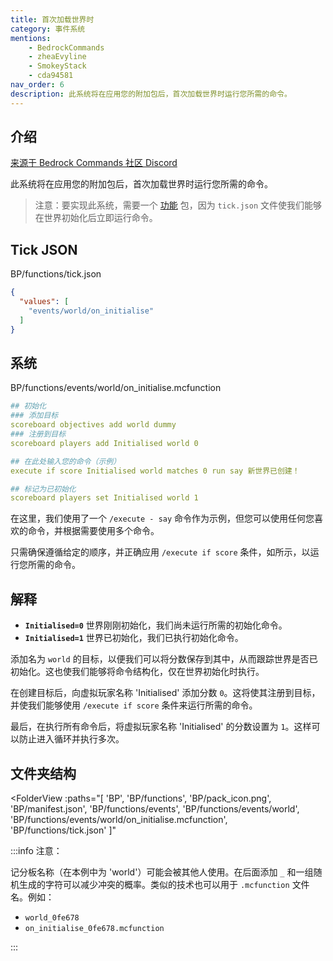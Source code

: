 ```yaml
---
title: 首次加载世界时
category: 事件系统
mentions:
    - BedrockCommands
    - zheaEvyline
    - SmokeyStack
    - cda94581
nav_order: 6
description: 此系统将在应用您的附加包后，首次加载世界时运行您所需的命令。
---
```


## 介绍

[来源于 Bedrock Commands 社区 Discord](https://discord.gg/SYstTYx5G5)

此系统将在应用您的附加包后，首次加载世界时运行您所需的命令。
> 注意：要实现此系统，需要一个 [功能](../commands/mcfunctions.md) 包，因为 `tick.json` 文件使我们能够在世界初始化后立即运行命令。

## Tick JSON

<CodeHeader>BP/functions/tick.json</CodeHeader>
```json
{
  "values": [
    "events/world/on_initialise"
  ]
}
```

## 系统

<CodeHeader>BP/functions/events/world/on_initialise.mcfunction</CodeHeader>
```yaml
## 初始化
### 添加目标
scoreboard objectives add world dummy
### 注册到目标
scoreboard players add Initialised world 0

## 在此处输入您的命令（示例）
execute if score Initialised world matches 0 run say 新世界已创建！

## 标记为已初始化
scoreboard players set Initialised world 1
```

在这里，我们使用了一个 `/execute - say` 命令作为示例，但您可以使用任何您喜欢的命令，并根据需要使用多个命令。

只需确保遵循给定的顺序，并正确应用 `/execute if score` 条件，如所示，以运行您所需的命令。

## 解释

- **` Initialised=0 `** 世界刚刚初始化，我们尚未运行所需的初始化命令。
- **` Initialised=1 `** 世界已初始化，我们已执行初始化命令。

添加名为 `world` 的目标，以便我们可以将分数保存到其中，从而跟踪世界是否已初始化。这也使我们能够将命令结构化，仅在世界初始化时执行。

在创建目标后，向虚拟玩家名称 'Initialised' 添加分数 `0`。这将使其注册到目标，并使我们能够使用 `/execute if score` 条件来运行所需的命令。

最后，在执行所有命令后，将虚拟玩家名称 'Initialised' 的分数设置为 `1`。这样可以防止进入循环并执行多次。

## 文件夹结构

<FolderView
	:paths="[
    'BP',
    'BP/functions',
    'BP/pack_icon.png',
    'BP/manifest.json',
    'BP/functions/events',
    'BP/functions/events/world',
    'BP/functions/events/world/on_initialise.mcfunction',
    'BP/functions/tick.json'
]"
></FolderView>

:::info 注意：

记分板名称（在本例中为 'world'）可能会被其他人使用。在后面添加 ` _ ` 和一组随机生成的字符可以减少冲突的概率。类似的技术也可以用于 ` .mcfunction ` 文件名。例如：
- ` world_0fe678 `
- ` on_initialise_0fe678.mcfunction `

:::